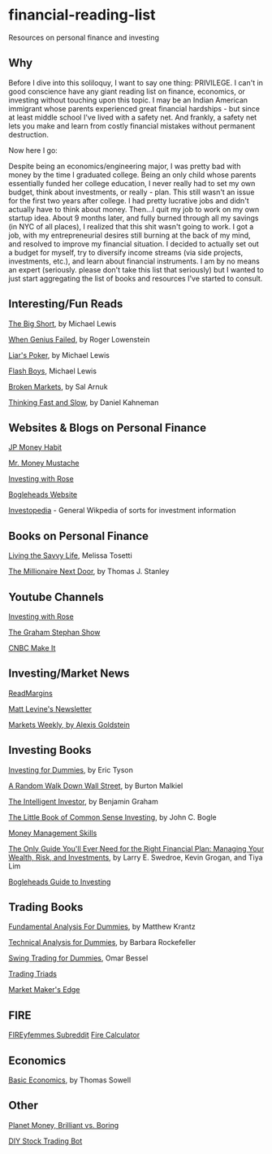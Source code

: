 # financial-reading-list
Resources on personal finance and investing

## Why

Before I dive into this soliloquy, I want to say one thing: PRIVILEGE. I can't in good conscience have any giant reading list on finance, economics, or investing without touching upon this topic. I may be an Indian American immigrant whose parents experienced great financial hardships - but since at least middle school I've lived with a safety net. And frankly, a safety net lets you make and learn from costly financial mistakes without permanent destruction.

Now here I go:

Despite being an economics/engineering major, I was pretty bad with money by the time I graduated college. Being an only child whose parents essentially funded her college education, I never really had to set my own budget, think about investments, or really - plan. This still wasn't an issue for the first two years after college. I had pretty lucrative jobs and didn't actually have to think about money. Then...I quit my job to work on my own startup idea. About 9 months later, and fully burned through all my savings (in NYC of all places), I realized that this shit wasn't going to work. I got a job, with my entrepreneurial desires still burning at the back of my mind, and resolved to improve my financial situation. I decided to actually set out a budget for myself, try to diversify income streams (via side projects, investments, etc.), and learn about financial instruments. I am by no means an expert (seriously. please don't take this list that seriously) but I wanted to just start aggregating the list of books and resources I've started to consult.

## Interesting/Fun Reads

[The Big Short](https://www.amazon.com/Big-Short-Inside-Doomsday-Machine/dp/0393338827), by Michael Lewis

[When Genius Failed](https://www.amazon.com/When-Genius-Failed-Long-Term-Management/dp/0375758259), by Roger Lowenstein

[Liar's Poker](https://www.amazon.com/Liars-Poker-Norton-Paperback-Michael/dp/039333869X/), by Michael Lewis

[Flash Boys](https://www.amazon.com/Flash-Boys-Wall-Street-Revolt/dp/0393351599/), Michael Lewis

[Broken Markets](https://www.amazon.com/Broken-Markets-Frequency-Destroying-Confidence/dp/0133993507/), by Sal Arnuk

[Thinking Fast and Slow](https://www.amazon.com/Thinking-Fast-Slow-Daniel-Kahneman/dp/0374533555/), by Daniel Kahneman

## Websites & Blogs on Personal Finance

[JP Money Habit](http://www.themoneyhabit.org/)

[Mr. Money Mustache](http://www.mrmoneymustache.com/)

[Investing with Rose](https://www.roseshafa.com/)

[Bogleheads Website](https://www.bogleheads.org/wiki/Getting_started)

[Investopedia](https://www.investopedia.com/) - General Wikpedia of sorts for investment information

## Books on Personal Finance

[Living the Savvy Life](https://www.amazon.com/Living-Savvy-Life-Womans-Spending/dp/160037834X/), Melissa Tosetti

[The Millionaire Next Door](https://www.amazon.com/Millionaire-Next-Door-Surprising-Americas/dp/1589795474), by Thomas J. Stanley

## Youtube Channels

[Investing with Rose](https://www.youtube.com/channel/UCIbslwukNCyVp-XMz_2-gmw)

[The Graham Stephan Show](https://www.youtube.com/channel/UCa-ckhlKL98F8YXKQ-BALiw)

[CNBC Make It](https://www.youtube.com/channel/UCH5_L3ytGbBziX0CLuYdQ1Q)

## Investing/Market News

[ReadMargins](https://themargins.substack.com/)

[Matt Levine's Newsletter](https://twitter.com/matt_levine/status/994296126055608320)

[Markets Weekly, by Alexis Goldstein](https://marketsweekly.ghost.io/robinhood-stops-gamestop/)

## Investing Books

[Investing for Dummies](https://www.amazon.com/Investing-Dummies-Eric-Tyson/dp/1118884922), by Eric Tyson

[A Random Walk Down Wall Street](https://www.amazon.com/Random-Walk-down-Wall-Street/dp/0393352242/), by Burton Malkiel

[The Intelligent Investor](https://www.amazon.com/Intelligent-Investor-Definitive-Investing-Essentials/dp/0060555661/), by Benjamin Graham

[The Little Book of Common Sense Investing](https://www.amazon.com/Little-Book-Common-Sense-Investing/dp/0470102101/), by John C. Bogle

[Money Management Skills](http://www.audible.com/pd/Business/Money-Management-Skills-Audiobook/B00Q5DHLBM)

[The Only Guide You'll Ever Need for the Right Financial Plan: Managing Your Wealth, Risk, and Investments](https://www.amazon.com/Only-Guide-Youll-Right-Financial/dp/1576603660), by Larry E. Swedroe, Kevin Grogan, and Tiya Lim

[Bogleheads Guide to Investing](https://www.amazon.com/Bogleheads-Guide-Investing-Taylor-Larimore/dp/0470067365#customerReviews)

## Trading Books

[Fundamental Analysis For Dummies](https://www.amazon.com/gp/product/B01E1T0OX8/ref=ppx_yo_dt_b_search_asin_title?ie=UTF8&psc=1), by Matthew Krantz

[Technical Analysis for Dummies](https://www.amazon.com/Technical-Analysis-Dummies-Barbara-Rockefeller-ebook/dp/B07XLG8YPD/), by Barbara Rockefeller

[Swing Trading for Dummies](https://www.amazon.com/Swing-Trading-Dummies-Omar-Bassal-ebook/dp/B07QBFPVZY/), Omar Bessel

[Trading Triads](https://www.amazon.com/Trading-Triads-Unlocking-Secrets-Structure/dp/0470748435)

[Market Maker's Edge](https://www.amazon.com/Market-Makers-Edge-Fundamental-Environment/dp/0071412743/ref=sr_1_1?dchild=1&keywords=market+makers+edge&qid=1612196472&s=books&sr=1-1)

## FIRE

[FIREyfemmes Subreddit](https://www.reddit.com/r/FIREyFemmes/comments/kxw8gr/monthly_newbie_and_lurkers_welcome_tell_us_about/)
[Fire Calculator](https://www.playingwithfire.co/retirementcalculator)

## Economics

[Basic Economics](https://www.amazon.com/Basic-Economics-Thomas-Sowell/dp/0465060730), by Thomas Sowell

## Other

[Planet Money, Brilliant vs. Boring](http://www.npr.org/sections/money/2016/03/04/469247400/episode-688-brilliant-vs-boring)

[DIY Stock Trading Bot](https://www.indiehackers.com/businesses/stock-trading-bot)
